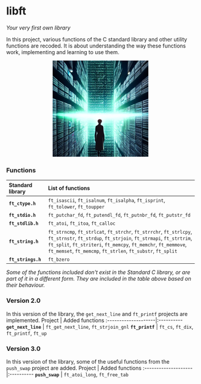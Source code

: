 # libft
*Your very first own library*

In this project, various functions of the C standard library and other utility functions are recoded. It is about understanding the way these functions work, implementing and learning to use them.

<p align="center">
  <img width="256" height="256" src="resources/Hotpot_binary_code_book.png">
</p>

### Functions
Standard library     | List of functions
:--------------------|:----------
**<code>ft_ctype.h</code>**       | <code>ft_isascii</code>, <code>ft_isalnum</code>, <code>ft_isalpha</code>, <code>ft_isprint</code>, <code>ft_tolower</code>, <code>ft_toupper</code>
**<code>ft_stdio.h</code>**       | <code>ft_putchar_fd</code>, <code>ft_putendl_fd</code>, <code>ft_putnbr_fd</code>, <code>ft_putstr_fd</code>
**<code>ft_stdlib.h</code>**      | <code>ft_atoi</code>, <code>ft_itoa</code>, <code>ft_calloc</code>
**<code>ft_string.h</code>**      | <code>ft_strncmp</code>, <code>ft_strlcat</code>, <code>ft_strchr</code>, <code>ft_strrchr</code>, <code>ft_strlcpy</code>, <code>ft_strnstr</code>, <code>ft_strdup</code>, <code>ft_strjoin</code>, <code>ft_strmapi</code>, <code>ft_strtrim</code>, <code>ft_split</code>, <code>ft_striteri</code>, <code>ft_memcpy</code>, <code>ft_memchr</code>, <code>ft_memmove</code>, <code>ft_memset</code>, <code>ft_memcmp</code>, <code>ft_strlen</code>, <code>ft_substr</code>, <code>ft_split</code>
**<code>ft_strings.h</code>**     | <code>ft_bzero</code>

*Some of the functions included don't exist in the Standard C library, or are part of it in a different form. They are included in the table above based on their behaviour.*

### Version 2.0
In this version of the library, the <code>get_next_line</code> and <code>ft_printf</code> projects are implemented.
Project     | Added functions
:--------------------|:----------
**<code>get_next_line</code>**       | <code>ft_get_next_line</code>, <code>ft_strjoin_gnl</code>
**<code>ft_printf</code>**       | <code>ft_cs</code>, <code>ft_dix</code>, <code>ft_printf</code>, <code>ft_up</code>

### Version 3.0
In this version of the library, some of the useful functions from the <code>push_swap</code> project are added.
Project     | Added functions
:--------------------|:----------
**<code>push_swap</code>**       | <code>ft_atoi_long</code>, <code>ft_free_tab</code>


